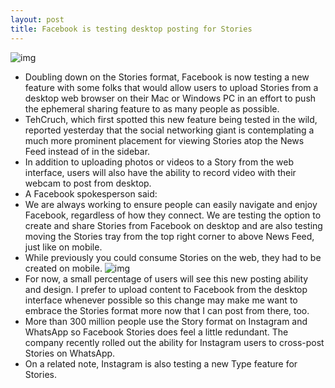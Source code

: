 ```yaml
---
layout: post
title: Facebook is testing desktop posting for Stories
---
```

![img](http://media.idownloadblog.com/wp-content/uploads/2018/01/facebook-stories-desktop-upload.png)
* Doubling down on the Stories format, Facebook is now testing a new feature with some folks that would allow users to upload Stories from a desktop web browser on their Mac or Windows PC in an effort to push the ephemeral sharing feature to as many people as possible.
* TehCruch, which first spotted this new feature being tested in the wild, reported yesterday that the social networking giant is contemplating a much more prominent placement for viewing Stories atop the News Feed instead of in the sidebar.
* In addition to uploading photos or videos to a Story from the web interface, users will also have the ability to record video with their webcam to post from desktop.
* A Facebook spokesperson said:
* We are always working to ensure people can easily navigate and enjoy Facebook, regardless of how they connect. We are testing the option to create and share Stories from Facebook on desktop and are also testing moving the Stories tray from the top right corner to above News Feed, just like on mobile.
* While previously you could consume Stories on the web, they had to be created on mobile.
![img](http://media.idownloadblog.com/wp-content/uploads/2018/01/facebook-stories-desktop-post1.png)
* For now, a small percentage of users will see this new posting ability and design. I prefer to upload content to Facebook from the desktop interface whenever possible so this change may make me want to embrace the Stories format more now that I can post from there, too.
* More than 300 million people use the Story format on Instagram and WhatsApp so Facebook Stories does feel a little redundant. The company recently rolled out the ability for Instagram users to cross-post Stories on WhatsApp.
* On a related note, Instagram is also testing a new Type feature for Stories.

